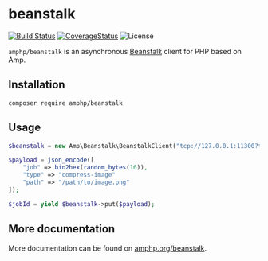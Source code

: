 # beanstalk

[![Build Status](https://img.shields.io/travis/amphp/beanstalk/master.svg?style=flat-square)](https://travis-ci.org/amphp/beanstalk)
[![CoverageStatus](https://img.shields.io/coveralls/amphp/beanstalk/master.svg?style=flat-square)](https://coveralls.io/github/amphp/beanstalk?branch=master)
![License](https://img.shields.io/badge/license-MIT-blue.svg?style=flat-square)

`amphp/beanstalk` is an asynchronous [Beanstalk](http://kr.github.io/beanstalkd/) client for PHP based on Amp.

## Installation

```
composer require amphp/beanstalk
```

## Usage

```php
$beanstalk = new Amp\Beanstalk\BeanstalkClient("tcp://127.0.0.1:11300?tube=foobar");

$payload = json_encode([
    "job" => bin2hex(random_bytes(16)),
    "type" => "compress-image"
    "path" => "/path/to/image.png"
]);

$jobId = yield $beanstalk->put($payload);
```

## More documentation

More documentation can be found on [amphp.org/beanstalk](https://amphp.org/beanstalk/).

